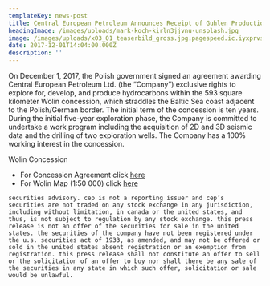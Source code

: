 ```yaml
---
templateKey: news-post
title: Central European Petroleum Announces Receipt of Guhlen Production License
headingImage: /images/uploads/mark-koch-kirln3jjvnu-unsplash.jpg
image: /images/uploads/x03_01_teaserbild_gross.jpg.pagespeed.ic.iyxprvscnk.jpg
date: 2017-12-01T14:04:00.000Z
description: ''
---
```

On December 1, 2017, the Polish government signed an agreement awarding Central European Petroleum Ltd. (the “Company”) exclusive rights to explore for, develop, and produce hydrocarbons within the 593 square kilometer Wolin concession, which straddles the Baltic Sea coast adjacent to the Polish/German border.  The initial term of the concession is ten years.  During the initial five-year exploration phase, the Company is committed to undertake a work program including the acquisition of 2D and 3D seismic data and the drilling of two exploration wells.  The Company has a 100% working interest in the concession.  
 
Wolin Concession
* For Concession Agreement click [here](https://www.cepetro.com/tl_files/cep/pdf/Wolin%20licence%20decision%201-12-2017(26146810_1).pdf)
* For Wolin Map (1:50 000) click [here](https://www.cepetro.com/tl_files/cep/pdf/Wolin_website%20official%2050k_esri%20topo.pdf)  

`securities advisory. cep is not a reporting issuer and cep’s securities are not traded on any stock exchange in any jurisdiction, including without limitation, in canada or the united states, and thus, is not subject to regulation by any stock exchange. this press release is not an offer of the securities for sale in the united states. the securities of the company have not been registered under the u.s. securities act of 1933, as amended, and may not be offered or sold in the united states absent registration or an exemption from registration. this press release shall not constitute an offer to sell or the solicitation of an offer to buy nor shall there be any sale of the securities in any state in which such offer, solicitation or sale would be unlawful.`
